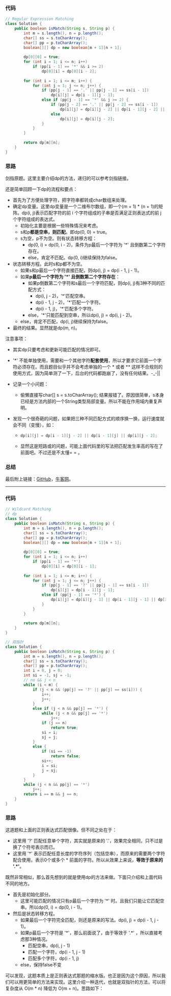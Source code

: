 ### 代码

``` java
// Regular Expression Matching
class Solution {
    public boolean isMatch(String s, String p) {
        int m = s.length(), n = p.length();
        char[] ss = s.toCharArray();
        char[] pp = p.toCharArray();
        boolean[][] dp = new boolean[m + 1][n + 1];
        
        dp[0][0] = true;
        for (int i = 1; i <= n; i++)
            if (pp[i - 1] == '*' && i >= 2)
                dp[0][i] = dp[0][i - 2];
        
        for (int i = 1; i <= m; i++) {
            for (int j = 1; j <= n; j++) {
                if (pp[j - 1] == '.' || pp[j - 1] == ss[i - 1])
                    dp[i][j] = dp[i - 1][j - 1];
                else if (pp[j - 1] == '*' && j >= 2) {
                    if (pp[j - 2] == '.' || pp[j - 2] == ss[i - 1])
                        dp[i][j] = dp[i][j - 2] || dp[i - 1][j - 2] || dp[i - 1][j];
                    else
                        dp[i][j] = dp[i][j - 2];
                }
            }
        }
        
        return dp[m][n];
    }
}
```



### 思路

剑指原题。这里主要介绍dp的方法，递归的可以参考剑指链接。

还是简单回顾一下dp的流程和要点：

* 首先为了方便处理字符，把字符串都转成char数组来处理。
* 确定dp变量。这里dp变量是一个二维布尔数组，即一个(m + 1) * (n + 1)的矩阵。dp(i, j)表示匹配字符的前 i 个字符组成的子串是否满足正则表达式的前 j 个字符组成的表达式。
  * 初始化主要是根据一些特殊情况来考虑。
  * s和p**都是空串，则匹配**。即dp(0, 0) = true。
  * s为空，p不为空。则有状态转移方程：
    * dp(0, i) = dp(0, i - 2)，条件为p最后一个字符为 '*' 且倒数第二个字符存在。
    * else，肯定不匹配。dp(0, i)继续保持为false。
* 状态转移方程。此时s和p都不为空。
  * 如果s和p最后一个字符直接匹配，则dp(i, j) = dp(i - 1, j - 1)。
  * 如果**p最后一个字符为 '*' 且倒数第二个字符存在**：
    * 如果p倒数第二个字符和s最后一个字符匹配，则dp(i, j)有3种不同的匹配方式：
      * dp(i, j - 2)，'*'匹配空串。
      * dp(i - 1, j - 2)，'*'匹配一个字符。
      * dp(i - 1, j)，'*'匹配多个字符。
    * else，'*'只能匹配到空串，所以dp(i, j) = dp(i, j - 2)。
  * else，肯定不匹配，dp(i, j)继续保持为false。
* 最终的结果。显然就是dp(m, n)。



注意事项：

* 其实dp只要考虑和更新可能匹配的情况即可。

* '*' 不能单独使用，需要和一个其他字符**配套使用**，所以才要求它前面一个字符必须存在。而且题目似乎并不会考虑单独的一个 * 或者 ** 这样不合规则的使用方式，因为简单测了一下，后台的代码都跑崩了，没有任何结果。-_-||

* 记录一个小问题：

  * 偷懒直接写char[] s = s.toCharArray(); 结果报错了。原因很简单，s本身已经是方法内部的一个String类型局部变量。所以不能在作用域内重复声明。

* 发现一个很奇葩的问题，如果把三种不同匹配方式的顺序换一换，运行速度就会不同（变慢），如：

  * ``` java
    dp[i][j] = dp[i - 1][j - 2] || dp[i - 1][j] || dp[i][j - 2];
    ```

  * 显然这是短路或的问题，可能上面代码里的写法把匹配发生率高的写在了前面吧。不过还是不太懂= = 。

### 总结

最后附上链接：[GitHub](https://github.com/sysuhxy2018/-offer/blob/master/%E6%AD%A3%E5%88%99%E8%A1%A8%E8%BE%BE%E5%BC%8F%E5%8C%B9%E9%85%8D.md)，[牛客网](https://www.nowcoder.com/practice/45327ae22b7b413ea21df13ee7d6429c?tpId=13&tqId=11205&tPage=1&rp=1&ru=/ta/coding-interviews&qru=/ta/coding-interviews/question-ranking)。



<hr>

### 代码

``` java
// Wildcard Matching
// dp
class Solution {
    public boolean isMatch(String s, String p) {
        int m = s.length(), n = p.length();
        char[] ss = s.toCharArray();
        char[] pp = p.toCharArray();
        boolean[][] dp = new boolean[m + 1][n + 1];
        
        dp[0][0] = true;
        for (int i = 1; i <= n; i++)
            if (pp[i - 1] == '*')
                dp[0][i] = dp[0][i - 1];
        
        for (int i = 1; i <= m; i++) {
            for (int j = 1; j <= n; j++) {
                if (pp[j - 1] == '?' || pp[j - 1] == ss[i - 1])
                    dp[i][j] = dp[i - 1][j - 1];
                else if (pp[j - 1] == '*') {
                    dp[i][j] = dp[i][j - 1] || dp[i - 1][j - 1] || dp[i - 1][j];
                }
            }
        }
        
        return dp[m][n];
    }
}

// 双指针
class Solution {
    public boolean isMatch(String s, String p) {
        int m = s.length(), n = p.length();
        char[] ss = s.toCharArray();
        char[] pp = p.toCharArray();
        int i = 0, j = 0;
        int si = -1, sj = -1;
        // no && j < n
        while (i < m) {
            if (j < n && (pp[j] == '?' || pp[j] == ss[i])) {
                i++;
                j++;
            }
            else if (j < n && pp[j] == '*') {
                while (j < n && pp[j] == '*')
                    j++;
                if (j == n)
                    return true;
                si = i;
                sj = j;
            }
            else {
                if (si == -1)
                    return false;
                si++;
                i = si;
                j = sj;
            }
        }
        while (j < n && pp[j] == '*')
            j++;
        return i == m && j == n;
    }
}
```



### 思路

这道题和上面的正则表达式匹配很像。但不同之处在于：

* 这里用 '?' 匹配任意单个字符，其实就是原来的 '.'，效果完全相同，只不过是换了个符号表示而已。
* 这里用 '*' 表示匹配任意长度的字符序列（包括空串），而原来的需要两个字符配合使用，表示0个或多个 * 前面的字符。所以从效果上来说，**等效于原来的  '.\*'**。

既然非常相似，那么首先想到的就是使用dp的方法来做。下面只介绍和上面代码不同的地方。

* 首先是初始化部分。
  * 这里可能匹配的情况只有p最后一个字符为 '*' 时。且我们只能让它匹配空串。所以dp(0, i) = dp(0, i - 1)。
* 然后是状态转移方程。
  * 如果最后一个字符完全匹配，则还是原来的写法。dp(i, j) = dp(i - 1, j - 1)。
  * 如果p最后一个字符是 '*'，那么前面说了，由于等效于 '.\*' ，所以直接考虑那3种情况。
    * 匹配空串，dp(i, j - 1)
    * 匹配一个字符，dp(i - 1, j - 1)
    * 匹配多个字符，dp(i - 1, j)
  * else，保持false不变

可以发现，这题本质上是正则表达式那题的缩水版。也正是因为这个原因，所以我们可以用更简单的方法来实现。这里介绍一种迭代，也就是双指针的方法，可以将复杂度从 O(m * n) 降低为 O(m + n)。思路如下：

